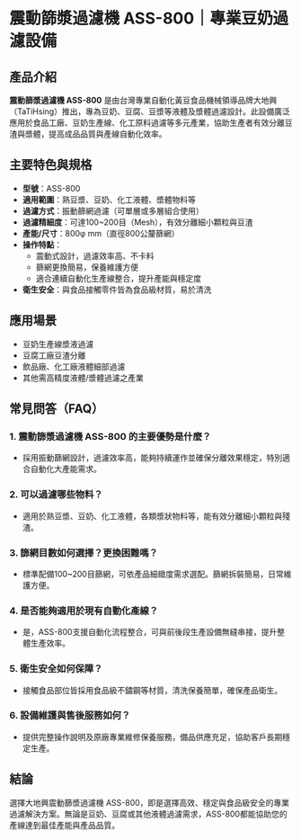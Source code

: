 # 震動篩漿過濾機 ASS-800｜專業豆奶過濾設備

## 產品介紹

**震動篩漿過濾機 ASS-800** 是由台灣專業自動化黃豆食品機械領導品牌大地興（TaTiHsing）推出，專為豆奶、豆腐、豆漿等液體及漿體過濾設計。此設備廣泛應用於食品工廠、豆奶生產線、化工原料過濾等多元產業，協助生產者有效分離豆渣與漿體，提高成品品質與產線自動化效率。

## 主要特色與規格

- **型號**：ASS-800
- **適用範圍**：熟豆漿、豆奶、化工液體、漿體物料等
- **過濾方式**：振動篩網過濾（可單層或多層組合使用）
- **過濾精細度**：可達100~200目（Mesh），有效分離細小顆粒與豆渣
- **產能/尺寸**：800φ mm（直徑800公釐篩網）
- **操作特點**：
  - 震動式設計，過濾效率高、不卡料
  - 篩網更換簡易，保養維護方便
  - 適合連續自動化生產線整合，提升產能與穩定度
- **衛生安全**：與食品接觸零件皆為食品級材質，易於清洗

## 應用場景

- 豆奶生產線漿液過濾
- 豆腐工廠豆渣分離
- 飲品廠、化工廠液體細部過濾
- 其他需高精度液體/漿體過濾之產業

## 常見問答（FAQ）

### 1. 震動篩漿過濾機 ASS-800 的主要優勢是什麼？
- 採用振動篩網設計，過濾效率高，能夠持續運作並確保分離效果穩定，特別適合自動化大產能需求。

### 2. 可以過濾哪些物料？
- 適用於熟豆漿、豆奶、化工液體，各類漿狀物料等，能有效分離細小顆粒與殘渣。

### 3. 篩網目數如何選擇？更換困難嗎？
- 標準配備100~200目篩網，可依產品細緻度需求選配。篩網拆裝簡易，日常維護方便。

### 4. 是否能夠適用於現有自動化產線？
- 是，ASS-800支援自動化流程整合，可與前後段生產設備無縫串接，提升整體生產效率。

### 5. 衛生安全如何保障？
- 接觸食品部位皆採用食品級不鏽鋼等材質，清洗保養簡單，確保產品衛生。

### 6. 設備維護與售後服務如何？
- 提供完整操作說明及原廠專業維修保養服務，備品供應充足，協助客戶長期穩定生產。

## 結論

選擇大地興震動篩漿過濾機 ASS-800，即是選擇高效、穩定與食品級安全的專業過濾解決方案。無論是豆奶、豆腐或其他液體過濾需求，ASS-800都能協助您的產線達到最佳產能與產品品質。